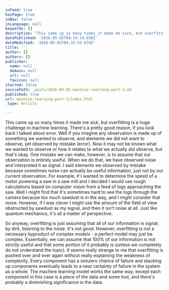 ```yaml
---
inFeed: true
hasPage: true
inNav: false
inLanguage: null
keywords: []
description: "This came up so many times it made me sick, but overfitting is a huge challenge in machine learning. There's a pretty good reason, if you look back I talked about error. Well if you imagine any observation is made up of something we wanted to observe, and elements we did not want to observe, yet observed by mistake (error). Now it may not be known what we wanted to observe or how it relates to what we actually did observe, but that's okay. One mistake we can make, however, is to assume that our observation is entirely useful. When we do that, we have observed noise and interpreted it as signal. I said elements we observed by mistake because sometimes noise can actually be useful information, just not by our current observation. For example, if I wanted to determine the speed of a motor powering a saw in a saw mill and I decided I would use rough calculations based on computer vision from a feed of logs approaching the saw. Well I might find that it's sometimes hard to see the logs through the camera because too much sawdust is in the way, and I might consider that noise. However, if I was clever I might use the amount of the field of view obstructed by sawdust as my signal, and then it isn't noise at all. Just like quantum mechanics, it's all a matter of perspective. "
datePublished: '2016-05-02T04:35:19.038Z'
dateModified: '2016-05-02T04:32:43.674Z'
title: ''
author: []
authors: []
publisher:
  name: null
  domain: null
  url: null
  favicon: null
starred: false
sourcePath: _posts/2016-05-02-machine-learning-part-3.md
published: true
url: machine-learning-part-3/index.html
_type: Article

---
```

This came up so many times it made me sick, but overfitting is a huge challenge in machine learning. There's a pretty good reason, if you look back I talked about error. Well if you imagine any observation is made up of something we wanted to observe, and elements we did not want to observe, yet observed by mistake (error). Now it may not be known what we wanted to observe or how it relates to what we actually did observe, but that's okay. One mistake we can make, however, is to assume that our observation is entirely useful. When we do that, we have observed noise and interpreted it as signal. I said elements we observed by mistake because sometimes noise can actually be useful information, just not by our current observation. For example, if I wanted to determine the speed of a motor powering a saw in a saw mill and I decided I would use rough calculations based on computer vision from a feed of logs approaching the saw. Well I might find that it's sometimes hard to see the logs through the camera because too much sawdust is in the way, and I might consider that noise. However, if I was clever I might use the amount of the field of view obstructed by sawdust as my signal, and then it isn't noise at all. Just like quantum mechanics, it's all a matter of perspective. 

So anyway, overfitting is just assuming that all of our information is signal; by dint, listening to the noise. It's not good. However, overfitting is not a necessary byproduct of complex models - a perfect model may just be complex. Essentially, we can assume that 100% of our information is not strictly useful and that some portion of it probably is (unless we completely do not understand the topic). It seems really strange to me that overfitting is pushed over and over again without really explaining the weakness of complexity. Every component has a nonzero chance of failure and stacking up components eventually leads to a near certainty of failure in the system as a whole. The machine learning model works the same way, except each component in this case is a piece of the data and some tool, and there's probably a diminishing significance in the data.